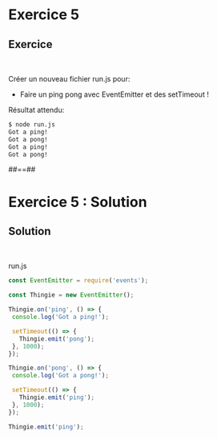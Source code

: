 <!-- .slide: class="exercice" -->
# Exercice 5

## Exercice

<br>

Créer un nouveau fichier run.js pour: 
* Faire un ping pong avec EventEmitter et des setTimeout !

Résultat attendu:

```bash
$ node run.js
Got a ping!
Got a pong!
Got a ping!
Got a pong!
```

##==##
<!-- .slide: class="exercice" -->
# Exercice 5 : Solution

## Solution

<br>

run.js
```javascript
const EventEmitter = require('events');

const Thingie = new EventEmitter();

Thingie.on('ping', () => {
 console.log('Got a ping!');

 setTimeout(() => {
   Thingie.emit('pong');
 }, 1000);
});

Thingie.on('pong', () => {
 console.log('Got a pong!');

 setTimeout(() => {
   Thingie.emit('ping');
 }, 1000);
});

Thingie.emit('ping');
```